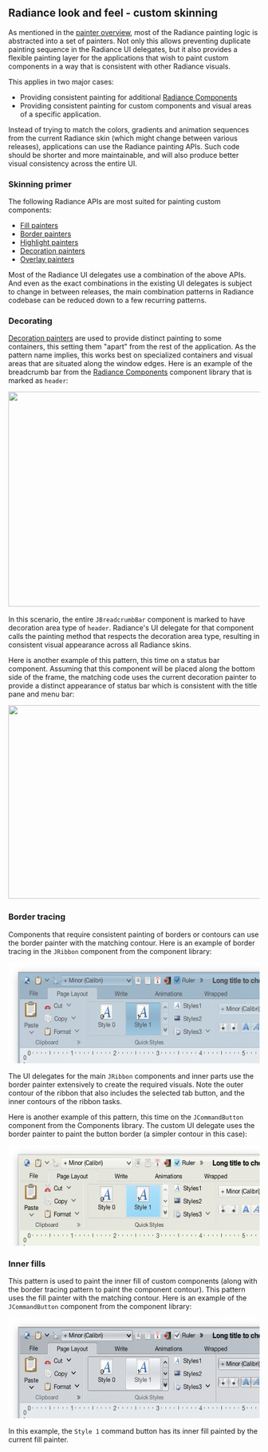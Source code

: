 ## Radiance look and feel - custom skinning

As mentioned in the [painter overview](overview.md), most of the Radiance painting logic is abstracted into a set of painters. Not only this allows preventing duplicate painting sequence in the Radiance UI delegates, but it also provides a flexible painting layer for the applications that wish to paint custom components in a way that is consistent with other Radiance visuals.

This applies in two major cases:

* Providing consistent painting for additional [Radiance Components](../../component/overview.md)
* Providing consistent painting for custom components and visual areas of a specific application.

Instead of trying to match the colors, gradients and animation sequences from the current Radiance skin (which might change between various releases), applications can use the Radiance painting APIs. Such code should be shorter and more maintainable, and will also produce better visual consistency across the entire UI.

### Skinning primer

The following Radiance APIs are most suited for painting custom components:

* [Fill painters](fill.md)
* [Border painters](border.md)
* [Highlight painters](highlight.md)
* [Decoration painters](decoration.md)
* [Overlay painters](overlay.md)

Most of the Radiance UI delegates use a combination of the above APIs. And even as the exact combinations in the existing UI delegates is subject to change in between releases, the main combination patterns in Radiance codebase can be reduced down to a few recurring patterns.

### Decorating

[Decoration painters](decoration.md) are used to provide distinct painting to some containers, this setting them "apart" from the rest of the application. As the pattern name implies, this works best on specialized containers and visual areas that are situated along the window edges. Here is an example of the breadcrumb bar from the [Radiance Components](../../component/overview.md) component library that is marked as `header`:

<img src="https://raw.githubusercontent.com/kirill-grouchnikov/radiance/sunshine/docs/images/theming/painters/header.png" width="596" height="431"/>

In this scenario, the entire `JBreadcrumbBar` component is marked to have decoration area type of `header`. Radiance's UI delegate for that component calls the painting method that respects the decoration area type, resulting in consistent visual appearance across all Radiance skins.

Here is another example of this pattern, this time on a status bar component. Assuming that this component will be placed along the bottom side of the frame, the matching code uses the current decoration painter to provide a distinct appearance of status bar which is consistent with the title pane and menu bar:

<img src="https://raw.githubusercontent.com/kirill-grouchnikov/radiance/sunshine/docs/images/theming/painters/footer.png" width="628" height="388"/>

### Border tracing

Components that require consistent painting of borders or contours can use the border painter with the matching contour. Here is an example of border tracing in the `JRibbon` component from the component library:

<img src="https://raw.githubusercontent.com/kirill-grouchnikov/radiance/sunshine/docs/images/theming/painters/jribbon.png" width="586" height="202"/>

The UI delegates for the main `JRibbon` components and inner parts use the border painter extensively to create the required visuals. Note the outer contour of the ribbon that also includes the selected tab button, and the inner contours of the ribbon tasks.

Here is another example of this pattern, this time on the `JCommandButton` component from the Components library. The custom UI delegate uses the border painter to paint the button border (a simpler contour in this case):

<img src="https://raw.githubusercontent.com/kirill-grouchnikov/radiance/sunshine/docs/images/theming/painters/jcommandbutton.png" width="586" height="202"/>

### Inner fills

This pattern is used to paint the inner fill of custom components (along with the border tracing pattern to paint the component contour). This pattern uses the fill painter with the matching contour. Here is an example of the `JCommandButton` component from the component library:

<img src="https://raw.githubusercontent.com/kirill-grouchnikov/radiance/sunshine/docs/images/theming/painters/jtoggletabbutton.png" width="586" height="202"/>

In this example, the `Style 1` command button has its inner fill painted by the current fill painter.
